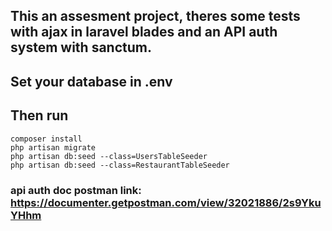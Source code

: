 ## This an assesment project, theres some tests with ajax in laravel blades and an API auth system with sanctum.

## Set your database in .env

## Then run

```
composer install
php artisan migrate
php artisan db:seed --class=UsersTableSeeder
php artisan db:seed --class=RestaurantTableSeeder
```

### api auth doc postman link: https://documenter.getpostman.com/view/32021886/2s9YkuYHhm
